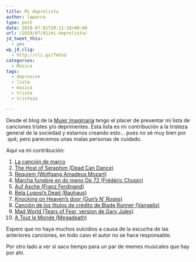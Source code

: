 ```yaml
---
title: Mi deprelista
author: laparca
type: post
date: 2010-07-01T20:11:18+00:00
url: /2010/07/01/mi-deprelista/
jd_tweet_this:
  - yes
wp_jd_clig:
  - http://cli.gs/TehsU
categories:
  - Música
tags:
  - depresion
  - lista
  - musica
  - triste
  - tristeza

---
```

Desde el blog de la <a href="http://mujer-imaginaria.blogspot.com/" target="_blank">Mujer Imaginaria</a> tengo el placer de presentar mi lista de canciones tristes y/o deprimentes. Esta lista es mi contribución a la tristeza general de la sociedad y estamos creando esto&#8230; pues no sé muy bien por  qué, pero parecemos unas malas personas de cuidado.

Aquí va mi contribución:

  1. <a href="http://www.youtube.com/watch?v=DOZnOtpeTQI" target="_blank">La canción de marco</a>
  2. <a href="http://www.youtube.com/watch?v=QJhVM930YXY" target="_blank">The Host of Seraphim (Dead Can Dance)</a>
  3. <a href="http://www.youtube.com/watch?v=JE2muDZksP4&feature=fvst" target="_blank">Requiem (Wolfgang Amadeus Mozart)</a>
  4. <a href="http://www.youtube.com/watch?v=DKMbavUs-jo" target="_blank">Marcha funebre en do meno Op 72 (Frédéric Chopin)</a>
  5. <a href="http://www.youtube.com/watch?v=BxreVpaIGAk" target="_blank">Auf Asche (Franz Ferdinand)</a>
  6. <a href="http://www.youtube.com/watch?v=zq7xyjU-jsU" target="_blank">Bela Lugosi&#8217;s Dead (Bauhaus)</a>
  7. <a href="http://www.youtube.com/watch?v=JIR7ZPIIHQw" target="_blank">Knocking on Heaven&#8217;s door (Gun&#8217;s N&#8217; Roses)</a>
  8. <a href="http://www.youtube.com/watch?v=wWuR6r1Uvxs" target="_blank">Canción de los títulos de crédito de Blade Runner (Vangelis)</a>
  9. <a href="http://www.youtube.com/watch?v=4N3N1MlvVc4" target="_blank">Mad World (Tears of Fear, version de Gary Jules)</a>
 10. <a href="http://www.youtube.com/watch?v=Xn01nSG4cvU" target="_blank">A Tout le Monde (Megadeath)</a>

Espero que no haya muchos suicidios a causa de la escucha de las anteriores canciones, en todo caso el autor no se hace responsable.

Por otro lado a ver si saco tiempo para un par de memes musicales que hay por ahí.